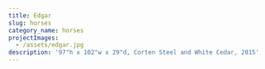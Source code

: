 ```yaml
---
title: Edgar
slug: horses
category_name: horses
projectImages:
  - /assets/edgar.jpg
description: '97"h x 102"w x 29"d, Corten Steel and White Cedar, 2015'
---
```



